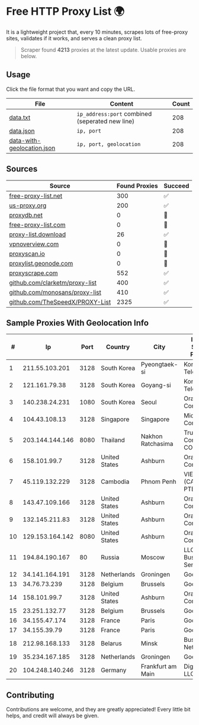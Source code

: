 
# Free HTTP Proxy List 🌍

It is a lightweight project that, every 10 minutes, scrapes lots of free-proxy sites, validates if it works, and serves a clean proxy list.


> Scraper found **4213** proxies at the latest update. Usable proxies are below.

## Usage

Click the file format that you want and copy the URL.


|File|Content|Count|
|----|-------|-----|
|[data.txt](https://raw.githubusercontent.com/themiralay/Proxy-List-World/master/data.txt)|`ip_address:port` combined (seperated new line)|208|
|[data.json](https://raw.githubusercontent.com/themiralay/Proxy-List-World/master/data.json)|`ip, port`|208|
|[data-with-geolocation.json](https://raw.githubusercontent.com/themiralay/Proxy-List-World/master/data-with-geolocation.json)|`ip, port, geolocation`|208|

## Sources

|Source|Found Proxies|Succeed|
|------|-------------|-------|
|[free-proxy-list.net](https://free-proxy-list.net)|300|✅|
|[us-proxy.org](https://www.us-proxy.org)|200|✅|
|[proxydb.net](http://proxydb.net)|0|🚫|
|[free-proxy-list.com](https://free-proxy-list.com/?page=&port=&type%5B%5D=http&type%5B%5D=https&up_time=0&search=Search)|0|🚫|
|[proxy-list.download](https://www.proxy-list.download/HTTP)|26|✅|
|[vpnoverview.com](https://vpnoverview.com/privacy/anonymous-browsing/free-proxy-servers)|0|🚫|
|[proxyscan.io](https://www.proxyscan.io)|0|🚫|
|[proxylist.geonode.com](https://proxylist.geonode.com/api/proxy-list?limit=300&page=1&sort_by=lastChecked&sort_type=desc&protocols=http,https)|0|🚫|
|[proxyscrape.com](https://api.proxyscrape.com/v2/?request=displayproxies&protocol=http&timeout=10000&country=all&ssl=all&anonymity=all)|552|✅|
|[github.com/clarketm/proxy-list](https://raw.githubusercontent.com/clarketm/proxy-list/master/proxy-list-raw.txt)|400|✅|
|[github.com/monosans/proxy-list](https://raw.githubusercontent.com/monosans/proxy-list/main/proxies/http.txt)|410|✅|
|[github.com/TheSpeedX/PROXY-List](https://raw.githubusercontent.com/TheSpeedX/PROXY-List/master/http.txt)|2325|✅|


## Sample Proxies With Geolocation Info

|#|Ip|Port|Country|City|Internet Service Provider|
|-|--|----|-------|----|-------------------------|
|1|211.55.103.201|3128|South Korea|Pyeongtaek-si|Korea Telecom|
|2|121.161.79.38|3128|South Korea|Goyang-si|Korea Telecom|
|3|140.238.24.231|1080|South Korea|Seoul|Oracle Corporation|
|4|104.43.108.13|3128|Singapore|Singapore|Microsoft Corporation|
|5|203.144.144.146|8080|Thailand|Nakhon Ratchasima|True Internet Corporation CO. Ltd.|
|6|158.101.99.7|3128|United States|Ashburn|Oracle Corporation|
|7|45.119.132.229|3128|Cambodia|Phnom Penh|VIETTEL (CAMBODIA) PTE., LTD|
|8|143.47.109.166|3128|United States|Ashburn|Oracle Corporation|
|9|132.145.211.83|3128|United States|Ashburn|Oracle Corporation|
|10|129.153.164.142|8080|United States|Ashburn|Oracle Corporation|
|11|194.84.190.167|80|Russia|Moscow|LLC Orange Business Services|
|12|34.141.164.191|3128|Netherlands|Groningen|Google LLC|
|13|34.76.73.239|3128|Belgium|Brussels|Google LLC|
|14|158.101.99.7|3128|United States|Ashburn|Oracle Corporation|
|15|23.251.132.77|3128|Belgium|Brussels|Google LLC|
|16|34.155.47.174|3128|France|Paris|Google LLC|
|17|34.155.39.79|3128|France|Paris|Google LLC|
|18|212.98.168.133|3128|Belarus|Minsk|Business Network|
|19|35.234.167.185|3128|Netherlands|Groningen|Google LLC|
|20|104.248.140.246|3128|Germany|Frankfurt am Main|DigitalOcean, LLC|



## Contributing

Contributions are welcome, and they are greatly appreciated! Every
little bit helps, and credit will always be given.


